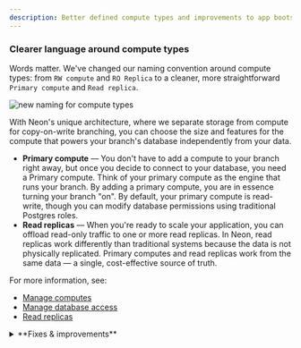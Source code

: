 ```yaml
---
description: Better defined compute types and improvements to app bootstrapping via CLI
---
```


### Clearer language around compute types

Words matter. We've changed our naming convention around compute types: from `RW compute` and `RO Replica` to a cleaner, more straightforward `Primary compute` and `Read replica`.

![new naming for compute types](/docs/relnotes/compute_types.png)

With Neon's unique architecture, where we separate storage from compute for copy-on-write branching, you can choose the size and features for the compute that powers your branch's database independently from your data.

- **Primary compute** &#8212; You don't have to add a compute to your branch right away, but once you decide to connect to your database, you need a Primary compute. Think of your primary compute as the engine that runs your branch. By adding a primary compute, you are in essence turning your branch "on". By default, your primary compute is read-write, though you can modify database permissions using traditional Postgres roles.
- **Read replicas** &#8212; When you're ready to scale your application, you can offload read-only traffic to one or more read replicas. In Neon, read replicas work differently than traditional systems because the data is not physically replicated. Primary computes and read replicas work from the same data &#8212; a single, cost-effective source of truth.

For more information, see:

- [Manage computes](/docs/manage/endpoints)
- [Manage database access](/docs/manage/database-access)
- [Read replicas](/docs/introduction/read-replicas)

<details>
<summary>**Fixes & improvements**</summary>

- The new `create-app` command in the Neon CLI is maturing fast:
    - It now supports Prisma as another ORM option for your bootstrapped application.
    - It also now creates two separate branches for your app's Neon project: your main branch and a development branch.

        ![create-app branches](/docs/relnotes/create-app-branches.png)
</details>
